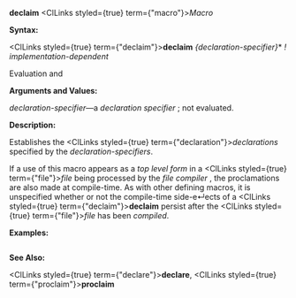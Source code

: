 **declaim** <ClLinks styled={true} term={"macro"}><i>Macro</i></ClLinks> 



**Syntax:** 



<ClLinks styled={true} term={"declaim"}><b>declaim</b></ClLinks> *\{declaration-specifier\}*\* *! implementation-dependent* 



Evaluation and 



 



 



**Arguments and Values:** 



*declaration-specifier*—a *declaration specifier* ; not evaluated. 



**Description:** 



Establishes the <ClLinks styled={true} term={"declaration"}><i>declarations</i></ClLinks> specified by the *declaration-specifiers*. 



If a use of this macro appears as a *top level form* in a <ClLinks styled={true} term={"file"}><i>file</i></ClLinks> being processed by the *file compiler* , the proclamations are also made at compile-time. As with other defining macros, it is unspecified whether or not the compile-time side-e↵ects of a <ClLinks styled={true} term={"declaim"}><b>declaim</b></ClLinks> persist after the <ClLinks styled={true} term={"file"}><i>file</i></ClLinks> has been *compiled*. 



**Examples:**
```lisp


```
**See Also:** 



<ClLinks styled={true} term={"declare"}><b>declare</b></ClLinks>, <ClLinks styled={true} term={"proclaim"}><b>proclaim</b></ClLinks> 



